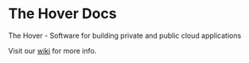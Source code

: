 # The Hover Docs 
The Hover - Software for building private and public cloud applications


Visit our [wiki](https://github.com/TheHover/thehover_docto/wiki) for more info.
